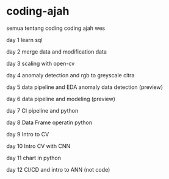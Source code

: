 # coding-ajah
semua tentang coding coding ajah wes

day 1 learn sql

day 2 merge data and modification data

day 3 scaling with open-cv

day 4 anomaly detection and rgb to greyscale citra

day 5 data pipeline and EDA anomaly data detection (preview)

day 6 data pipeline and modeling (preview)

day 7 CI pipeline and python

day 8 Data Frame operatin python

day 9 Intro to CV

day 10 Intro CV with CNN 

day 11 chart in python

day 12 CI/CD and intro to ANN (not code)
